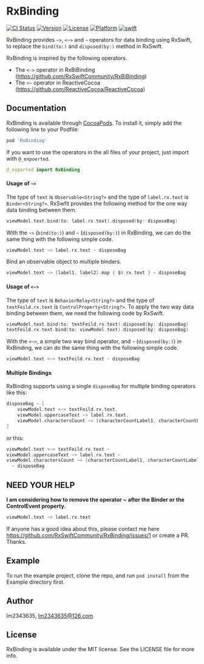 # RxBinding

[![CI Status](https://img.shields.io/travis/RxSwiftCommunity/RxBinding.svg?style=flat)](https://travis-ci.org/RxSwiftCommunity/RxBinding)
[![Version](https://img.shields.io/cocoapods/v/RxBinding.svg?style=flat)](https://cocoapods.org/pods/RxBinding)
[![License](https://img.shields.io/cocoapods/l/RxBinding.svg?style=flat)](https://cocoapods.org/pods/RxBinding)
[![Platform](https://img.shields.io/cocoapods/p/RxBinding.svg?style=flat)](https://cocoapods.org/pods/RxBinding)
[![swift](https://img.shields.io/badge/swift-5.0-orange.svg)](https://github.com/RxSwiftCommunity/RxBinding/releases)

RxBinding provides `~>`, `<~>` and `~` operators for data binding using RxSwift, to replace the `bind(to:)` and `disposed(by:)` method in RxSwift.

RxBinding is inspired by the following operators.

- The `<->` operator in RxBiBinding (https://github.com/RxSwiftCommunity/RxBiBinding)
- The `<~` operator in ReactiveCocoa (https://github.com/ReactiveCocoa/ReactiveCocoa)

## Documentation

RxBinding is available through [CocoaPods](https://cocoapods.org). To install
it, simply add the following line to your Podfile:

```ruby
pod 'RxBinding'
```

If you want to use the operators in the all files of your project, just import with `@_expoerted`.

```Swift
@_exported import RxBinding
```

#### Usage of `~>`

The type of `text` is `Observable<String?>` and the type of `label.rx.text` is `Binder<String?>`.
RxSwfit provides the following method for the one way data binding between them.

```Swift
viewModel.text.bind(to: label.rx.text).disposed(by: disposeBag)
```

With the `~>` (`bind(to:)`) and `~` (`disposed(by:)`) in RxBinding, we can do the same thing with the following simple code.

```Swift
viewModel.text ~> label.rx.text ~ disposeBag
```

Bind an observable object to multiple binders.

```Swift
viewModel.text ~> [label1, label2].map { $0.rx.text } ~ disposeBag
```

#### Usage of `<~>`

The type of `text` is `BehaviorRelay<String?>` and the type of `textFeild.rx.text` is `ControlProperty<String?>`.
To apply the two way data binding between them, we need the following code by RxSwift.

```Swift
viewModel.text.bind(to: textFeild.rx.text).disposed(by: disposeBag)
textFeild.rx.text.bind(to: viewModel.text).disposed(by: disposeBag)
```

With the `<~>`, a simple two way bind operator, and `~` (`disposed(by:)`) in RxBinding, we can do the same thing with the following simple code.

```Swift
viewModel.text <~> textFeild.rx.text ~ disposeBag
```

#### Multiple Bindings

RxBinding supports using a single `disposeBag` for multiple binding operators like this:

```Swift
disposeBag ~ [
    viewModel.text <~> textFeild.rx.text,
    viewModel.uppercaseText ~> label.rx.text,
    viewModel.charactersCount ~> [characterCountLabel1, characterCountLabel2].map { $0.rx.text }
]
```
or this:

```Swift
viewModel.text <~> textFeild.rx.text ~
viewModel.uppercaseText ~> label.rx.text ~
viewModel.charactersCount ~> [characterCountLabel1, characterCountLabel2].map { $0.rx.text }
  ~ disposeBag
```

## NEED YOUR HELP

**I am considering how to remove the operator ~ after the Binder or the ControlEvent property.**

```Swift
viewModel.text ~> label.rx.text
```

If anyone has a good idea about this, please contact me here https://github.com/RxSwiftCommunity/RxBinding/issues/1 or create a PR.
Thanks.

## Example

To run the example project, clone the repo, and run `pod install` from the Example directory first.

## Author

lm2343635, lm2343635@126.com

## License

RxBinding is available under the MIT license. See the LICENSE file for more info.
